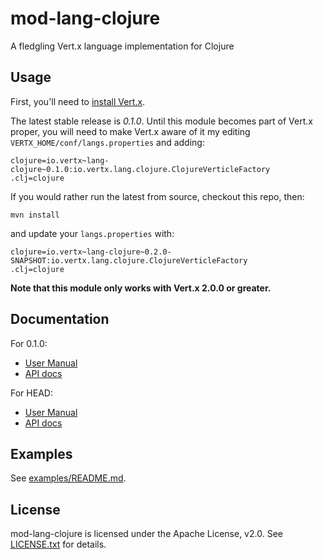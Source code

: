 # mod-lang-clojure

A fledgling Vert.x language implementation for Clojure

## Usage

First, you'll need to [install Vert.x](http://vertx.io/install.html).

The latest stable release is *0.1.0*. Until this module becomes part
of Vert.x proper, you will need to make Vert.x aware of it my editing
`VERTX_HOME/conf/langs.properties` and adding:

    clojure=io.vertx~lang-clojure~0.1.0:io.vertx.lang.clojure.ClojureVerticleFactory
    .clj=clojure


If you would rather run the latest from source, checkout this repo, then:

    mvn install

and update your `langs.properties` with:

    clojure=io.vertx~lang-clojure~0.2.0-SNAPSHOT:io.vertx.lang.clojure.ClojureVerticleFactory
    .clj=clojure

**Note that this module only works with Vert.x 2.0.0 or greater.**

## Documentation

For 0.1.0:

* [User Manual](https://github.com/vert-x/mod-lang-clojure/blob/0.1.0/docs/core_manual_clojure.md)
* [API docs](http://tcrawley.org/mod-lang-clojure/0.1.0/html-docs/)

For HEAD:

* [User Manual](docs/core_manual_clojure.md)
* [API docs](https://projectodd.ci.cloudbees.com/job/vertx.mod-lang-clojure/lastSuccessfulBuild/artifact/api/target/html-docs/index.html)

## Examples

See [examples/README.md](examples/README.md).

## License

mod-lang-clojure is licensed under the Apache License, v2.0. See
[LICENSE.txt](LICENSE.txt) for details.
